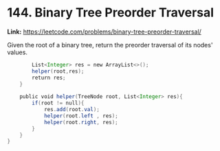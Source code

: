 # 144. Binary Tree Preorder Traversal

**Link:** https://leetcode.com/problems/binary-tree-preorder-traversal/

Given the root of a binary tree, return the preorder traversal of its nodes' values.

```java
        List<Integer> res = new ArrayList<>();
        helper(root,res);
        return res;
    }
    
    public void helper(TreeNode root, List<Integer> res){
        if(root != null){
            res.add(root.val);
            helper(root.left , res);
            helper(root.right, res);
        }
    }
}
```
